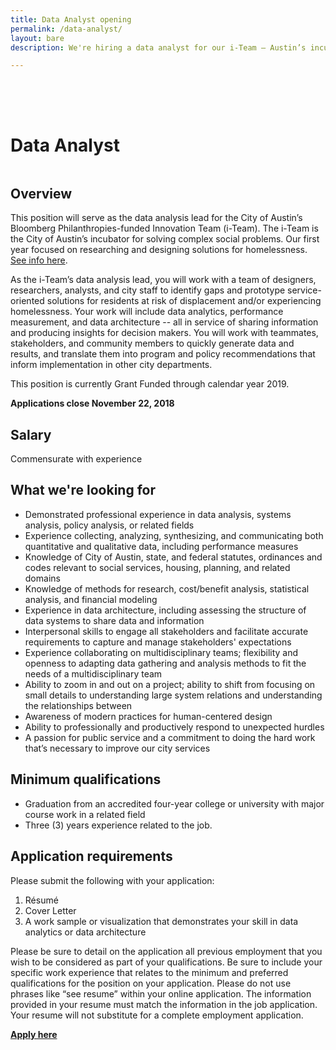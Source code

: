 ```yaml
---
title: Data Analyst opening
permalink: /data-analyst/
layout: bare
description: We're hiring a data analyst for our i-Team – Austin’s incubator for solving complex social problems.

---
```

<h1 style= "padding-top: 64px; padding-bottom: 18px;">  Data Analyst</h1>

## Overview

This position will serve as the data analysis lead for the City of Austin’s Bloomberg Philanthropies-funded Innovation Team (i-Team). The i-Team is the City of Austin’s incubator for solving complex social problems. Our first year focused on researching and designing solutions for homelessness. [See info here](https://www.bloomberg.org/program/government-innovation/innovation-teams).

As the i-Team’s data analysis lead, you will work with a team of designers, researchers, analysts, and city staff to identify gaps and prototype service-oriented solutions for residents at risk of displacement and/or experiencing homelessness. Your work will include data analytics, performance measurement, and data architecture -- all in service of sharing information and producing insights for decision makers. You will work with teammates, stakeholders, and community members to quickly generate data and results, and translate them into program and policy recommendations that inform implementation in other city departments. 

This position is currently Grant Funded through calendar year 2019.

**Applications close November 22, 2018**

## Salary		

Commensurate with experience

## What we're looking for

- Demonstrated professional experience in data analysis, systems analysis, policy analysis, or related fields
- Experience collecting, analyzing, synthesizing, and communicating both quantitative and qualitative data, including performance measures
- Knowledge of City of Austin, state, and federal statutes, ordinances and codes relevant to social services, housing, planning, and related domains
- Knowledge of methods for research, cost/benefit analysis, statistical analysis, and financial modeling
- Experience in data architecture, including assessing the structure of data systems to share data and information 
- Interpersonal skills to engage all stakeholders and facilitate accurate requirements to capture and manage stakeholders' expectations
- Experience collaborating on multidisciplinary teams; flexibility and openness to adapting data gathering and analysis methods to fit the needs of a multidisciplinary team
- Ability to zoom in and out on a project; ability to shift from focusing on small details to understanding large system relations and understanding the relationships between
- Awareness of modern practices for human-centered design
- Ability to professionally and productively respond to unexpected hurdles
- A passion for public service and a commitment to doing the hard work that’s necessary to improve our city services

## Minimum qualifications		

- Graduation from an accredited four-year college or university with major course work in a related field
- Three (3) years experience related to the job.

## Application requirements

Please submit the following with your application:
1. Résumé 
2. Cover Letter
3. A work sample or visualization that demonstrates your skill in data analytics or data architecture 

Please be sure to detail on the application all previous employment that you wish to be considered as part of your qualifications. Be sure to include your specific work experience that relates to the minimum and preferred qualifications for the position on your application. Please do not use phrases like “see resume” within your online application. The information provided in your resume must match the information in the job application. Your resume will not substitute for a complete employment application. 

**[Apply here](https://www.austincityjobs.org/postings/71348)**
